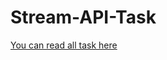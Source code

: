 # Stream-API-Task
[You can read all task here](https://github.com/mkhlktvnk/Clevertec-Stream-API-Task/blob/master/src/main/resources/Tasks.txt)
